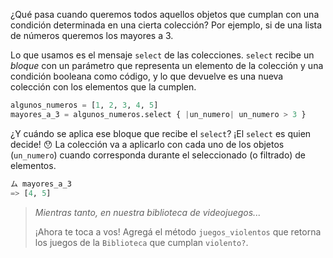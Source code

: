 ¿Qué pasa cuando queremos todos aquellos objetos que cumplan con una condición determinada en una cierta colección? Por ejemplo, si de una lista de números queremos los mayores a 3.

Lo que usamos es el mensaje `select` de las colecciones. `select` recibe un _bloque_ con un parámetro que representa un elemento de la colección y una condición booleana como código, y lo que devuelve es una nueva colección con los elementos que la cumplen.

```python
algunos_numeros = [1, 2, 3, 4, 5]
mayores_a_3 = algunos_numeros.select { |un_numero| un_numero > 3 }
```

¿Y cuándo se aplica ese bloque que recibe el `select`? ¡El `select` es quien decide! :hushed: La colección va a aplicarlo con cada uno de los objetos (`un_numero`) cuando corresponda durante el seleccionado (o filtrado) de elementos.

```python
ム mayores_a_3
=> [4, 5]
```

> _Mientras tanto, en nuestra biblioteca de videojuegos..._
>
>  ¡Ahora te toca a vos! Agregá el método `juegos_violentos` que retorna los juegos de la `Biblioteca` que cumplan `violento?`.
